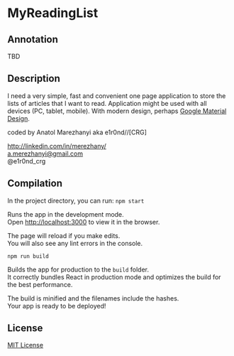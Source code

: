 # MyReadingList

## Annotation
TBD

## Description
I need a very simple, fast and convenient one page application to store the lists of articles that I want to read. Application might be used with all devices (PC, tablet, mobile). With modern design, perhaps [Google Material Design](http://www.google.com/design/spec/material-design/introduction.html).

coded by Anatol Marezhanyi aka e1r0nd//[CRG]

http://linkedin.com/in/merezhany/<br>
a.merezhanyi@gmail.com<br>
@e1r0nd_crg

## Compilation
In the project directory, you can run: `npm start`

Runs the app in the development mode.<br>
Open [http://localhost:3000](http://localhost:3000) to view it in the browser.

The page will reload if you make edits.<br>
You will also see any lint errors in the console.

`npm run build`

Builds the app for production to the `build` folder.<br>
It correctly bundles React in production mode and optimizes the build for the best performance.

The build is minified and the filenames include the hashes.<br>
Your app is ready to be deployed!

## License
[MIT License](LICENSE.md) 
